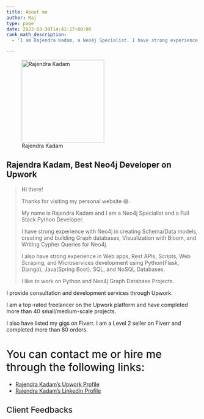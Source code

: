 ```yaml
---
title: About me
author: Raj
type: page
date: 2022-03-30T14:41:27+00:00
rank_math_description:
  - 'I am Rajendra Kadam, a Neo4j Specialist. I have strong experience with Neo4j in Data models, building databases, Bloom, and Cypher Queries. '

---
```

<figure class="wp-block-image size-full is-resized is-style-rounded">
<img loading="lazy" decoding="async" src="/wp-content/uploads/2022/05/profile-photo.jpeg" alt="Rajendra Kadam" class="wp-image-80" width="216" height="216" /><figcaption class="wp-element-caption">Rajendra Kadam</figcaption></figure> 

## Rajendra Kadam, Best Neo4j Developer on Upwork

<blockquote class="wp-block-quote is-style-plain has-medium-font-size">
  <p>
    Hi there!
  </p>
  
  <p>
    Thanks for visiting my personal website 😄.
  </p>
  
  <p>
    My name is Rajendra Kadam and I am a Neo4j Specialist and a Full Stack Python Developer.
  </p>
  
  <p>
    I have strong experience with Neo4j in creating Schema/Data models, creating and building Graph databases, Visualization with Bloom, and Writing Cypher Queries for Neo4j.
  </p>
  
  <p>
    I also have strong experience in Web apps, Rest APIs, Scripts, Web Scraping, and Microservices development using Python(Flask, Django), Java(Spring Boot), SQL, and NoSQL Databases.
  </p>
  
  <p>
    I like to work on Python and Neo4j Graph Database Projects.
  </p>
</blockquote>

I provide consultation and development services through Upwork. 

I am a top-rated freelancer on the Upwork platform and have completed more than 40 small/medium-scale projects. 

I also have listed my gigs on Fiverr. I am a Level 2 seller on Fiverr and completed more than 80 orders.

<h1 class="wp-block-heading has-medium-font-size" style="font-style:normal;font-weight:500">
  You can contact me or hire me through the following links:
</h1>

  * <a href="https://www.upwork.com/freelancers/~01d12a5ae08d74ae79" data-type="URL" data-id="https://www.upwork.com/freelancers/~01d12a5ae08d74ae79" target="_blank" rel="noreferrer noopener">Rajendra Kadam&#8217;s Upwork Profile</a>
  * <a href="https://www.linkedin.com/in/raj725/" data-type="URL" data-id="https://www.linkedin.com/in/raj725/" target="_blank" rel="noreferrer noopener">Rajendra Kadam&#8217;s Linkedin Profile</a>

<h2 class="wp-block-heading has-medium-font-size" style="font-style:normal;font-weight:500">
  Client Feedbacks
</h2>